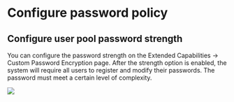 # Configure password policy

## Configure user pool password strength

You can configure the password strength on the Extended Capabilities -> Custom Password Encryption page. After the strength option is enabled, the system will require all users to register and modify their passwords. The password must meet a certain level of complexity.

![](./images/config-password.png)
